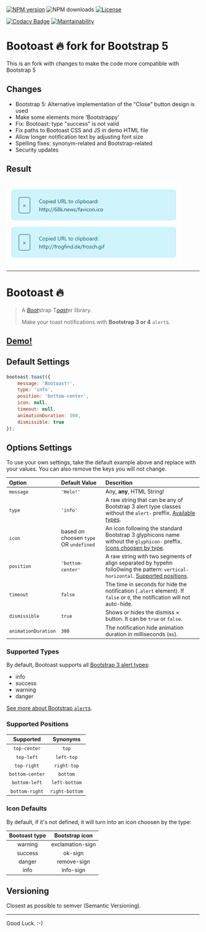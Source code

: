 
[![NPM version](https://img.shields.io/npm/v/bootoast.svg?style=flat-square&label=npm)](https://www.npmjs.com/package/bootoast)
![NPM downloads](https://img.shields.io/npm/dt/bootoast.svg?style=flat-square&label=npm%20downloads)
[![License](https://img.shields.io/npm/l/qoopido.demand.svg?style=flat-square)](https://github.com/odahcam/bootoast)

[![Codacy Badge](https://api.codacy.com/project/badge/Grade/884fb7b79aa446acaa60b1ff22e5429a)](https://www.codacy.com/app/odahcam/bootoast?utm_source=github.com&amp;utm_medium=referral&amp;utm_content=odahcam/bootoast&amp;utm_campaign=Badge_Grade)
[![Maintainability](https://api.codeclimate.com/v1/badges/2ebe930bdb2803dbfdbb/maintainability)](https://codeclimate.com/github/odahcam/bootoast/maintainability)


# Bootoast 🔥 fork for Bootstrap 5

This is an fork with changes to make the code more compatible with Bootstrap 5

## Changes

* Bootstrap 5: Alternative implementation of the "Close" button design is used
* Make some elements more 'Bootstrappy'
* Fix: Bootoast: type "success" is not valid
* Fix paths to Bootoast CSS and JS in demo HTML file
* Allow longer notification text by adjusting font size
* Spelling fixes: synonym-related and Bootstrap-related
* Security updates

## Result

![Illustration](/.idea/10.PNG)

-----------------------------

# Bootoast 🔥

> A [*Boot*][0]strap T[*oast*][1]er library.
> 
> Make your toast notifications with **Bootstrap 3 or 4** `alert`s.


## [Demo!][3]


## Default Settings

```javascript
bootoast.toast({
    message: 'Bootoast!',
    type: 'info',
    position: 'bottom-center',
    icon: null,
    timeout: null,
    animationDuration: 300,
    dismissible: true
});
```

## Options Settings

To use your own settings, take the default example above and replace with your values. You can also remove the keys you will not change.

Option | Default Value | Descrition
:--- | :--- | :---
`message` | `'Helo!'` | Any, **any**, HTML String!
`type` | `'info'` | A raw string that can be any of Bootstrap 3 alert type classes without the `alert-` preffix. [Available types](#types).
`icon` | based on choosen `type` OR `undefined` | An icon following the standard Bootstrap 3 glyphicons name without the `glyphicon-` preffix. [Icons choosen by type](#icon-defaults).
`position` | `'bottom-center'` | A raw string with two segments of align separated by hypehn follo0wing the pattern: `vertical-horizontal`. [Supported positions](#supported-positions).
`timeout` | `false` | The time in seconds for hide the notification (`.alert` element). If `false` or `0`, the notification will not auto-hide. 
`dismissible` | `true` | Shows or hides the dismiss &times; button. It can be `true` or `false`.
`animationDuration` | `300` | The notification hide animation duration in milliseconds (`ms`).

### Supported Types

By default, Bootoast supports all [Bootstrap 3 alert types][2]:

* info
* success
* warning
* danger
 
 [See more about Bootstrap `alert`s][2].
 


### Supported Positions

Supported | Synonyms
:---: | :---:
`top-center` | `top`
`top-left` | `left-top`
`top-right` | `right-top`
`bottom-center` | `bottom`
`bottom-left` | `left-bottom`
`bottom-right` | `right-bottom`


### Icon Defaults

By default, if it's not defined, it will turn into an icon choosen by the type:

Bootoast type | Bootstrap icon
:---: | :---:
warning | exclamation-sign
success | ok-sign
danger | remove-sign
info | info-sign


## Versioning

Closest as possible to semver (Semantic Versioning).

----

Good Luck. :-)


[0]: https://getbootstrap.com/docs/3.3/
[1]: github.com/odahcam/bootoast
[2]: https://getbootstrap.com/docs/3.3/components/#alerts
[3]: https://codepen.io/odahcam/full/oeoYxm
